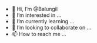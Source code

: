- 👋 Hi, I’m @Balungil
- 👀 I’m interested in ...
- 🌱 I’m currently learning ...
- 💞️ I’m looking to collaborate on ...
- 📫 How to reach me ...

<!---
Balungil/Balungil is a ✨ special ✨ repository because its `README.md` (this file) appears on your GitHub profile.
You can click the Preview link to take a look at your changes.
--->
